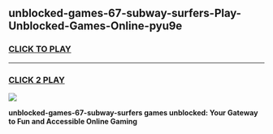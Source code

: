 
## unblocked-games-67-subway-surfers-Play-Unblocked-Games-Online-pyu9e
<h3>
<a href="https://premium76.site?title=unblocked-games-67-subway-surfers&ref=25A">CLICK TO PLAY</a></h3>
<hr>

<h3>
<a href="https://premium76.site?title=unblocked-games-67-subway-surfers&ref=25A">CLICK 2 PLAY</a>
  
</h3>

<a href="https://premium76.site?title=unblocked-games-67-subway-surfers&ref=25A"><img src="https://clearcache.store/games.png"></a>


**unblocked-games-67-subway-surfers games unblocked: Your Gateway to Fun and Accessible Online Gaming**
